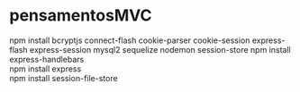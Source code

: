 # pensamentosMVC

 npm install bcryptjs connect-flash cookie-parser cookie-session express-flash express-session mysql2 sequelize nodemon session-store
 npm install express-handlebars    
 npm install express    
 npm install session-file-store   
